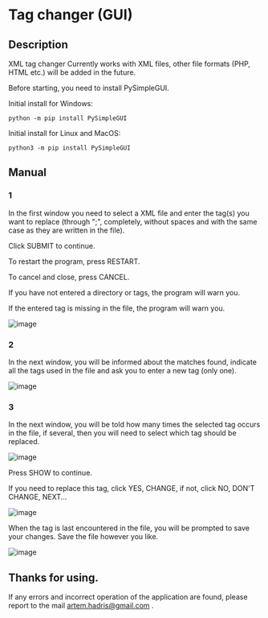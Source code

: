 # Tag changer (GUI)
## Description
XML tag changer
Currently works with XML files, other file formats (PHP, HTML etc.) will be added in the future.

Before starting, you need to install PySimpleGUI.

Initial install for Windows:
```
python -m pip install PySimpleGUI
```
Initial install for Linux and MacOS:
```
python3 -m pip install PySimpleGUI
```

## Manual
### 1

In the first window you need to select a XML file and enter the tag(s) you want to replace (through ";", completely, without spaces and with the same case as they are written in the file).

Click SUBMIT to continue.

To restart the program, press RESTART.

To cancel and close, press CANCEL.

If you have not entered a directory or tags, the program will warn you.

If the entered tag is missing in the file, the program will warn you.

![image](https://user-images.githubusercontent.com/106828028/227540033-993821ac-0ff6-4167-9c85-310f031e52ac.png)

### 2

In the next window, you will be informed about the matches found, indicate all the tags used in the file and ask you to enter a new tag (only one).

![image](https://user-images.githubusercontent.com/106828028/227542921-d48ffaec-6228-4f39-bd26-3ffa908b7ca9.png)

### 3

In the next window, you will be told how many times the selected tag occurs in the file, if several, then you will need to select which tag should be replaced.

![image](https://user-images.githubusercontent.com/106828028/227544740-a4caf5bb-a1bc-44fd-bb52-3fc0a166f6c9.png)

Press SHOW to continue.

If you need to replace this tag, click YES, CHANGE, if not, click NO, DON'T CHANGE, NEXT...

![image](https://user-images.githubusercontent.com/106828028/227546345-057bb357-b2e3-401e-a3d4-bec8089ae2b6.png)

When the tag is last encountered in the file, you will be prompted to save your changes. Save the file however you like.

![image](https://user-images.githubusercontent.com/106828028/227548004-beb21af1-99d1-42ad-a849-58bce72090ff.png)

## Thanks for using.

If any errors and incorrect operation of the application are found, please report to the mail artem.hadris@gmail.com .

